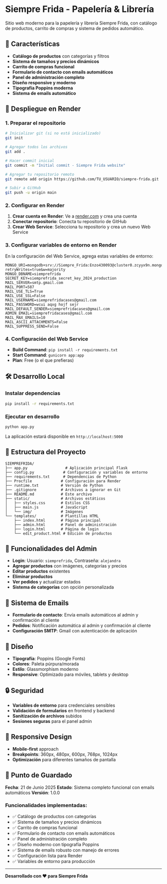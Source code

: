 # Siempre Frida - Papelería & Librería

Sitio web moderno para la papelería y librería Siempre Frida, con catálogo de productos, carrito de compras y sistema de pedidos automático.

## 🌟 Características

- **Catálogo de productos** con categorías y filtros
- **Sistema de tamaños y precios dinámicos**
- **Carrito de compras funcional**
- **Formulario de contacto con emails automáticos**
- **Panel de administración completo**
- **Diseño responsive y moderno**
- **Tipografía Poppins moderna**
- **Sistema de emails automático**

## 🚀 Despliegue en Render

### 1. Preparar el repositorio

```bash
# Inicializar git (si no está inicializado)
git init

# Agregar todos los archivos
git add .

# Hacer commit inicial
git commit -m "Initial commit - Siempre Frida website"

# Agregar tu repositorio remoto
git remote add origin https://github.com/TU_USUARIO/siempre-frida.git

# Subir a GitHub
git push -u origin main
```

### 2. Configurar en Render

1. **Crear cuenta en Render**: Ve a [render.com](https://render.com) y crea una cuenta
2. **Conectar repositorio**: Conecta tu repositorio de GitHub
3. **Crear Web Service**: Selecciona tu repositorio y crea un nuevo Web Service

### 3. Configurar variables de entorno en Render

En la configuración del Web Service, agrega estas variables de entorno:

```
MONGO_URI=mongodb+srv://Siempre_Frida:Enzo430093@cluster0.zcyyx9n.mongodb.net/siemprefrida?retryWrites=true&w=majority
MONGO_DBNAME=siemprefrida
SECRET_KEY=siemprefrida_secret_key_2024_production
MAIL_SERVER=smtp.gmail.com
MAIL_PORT=587
MAIL_USE_TLS=True
MAIL_USE_SSL=False
MAIL_USERNAME=siemprefridacases@gmail.com
MAIL_PASSWORD=wcui aqxg hojf sejr
MAIL_DEFAULT_SENDER=siemprefridacases@gmail.com
ADMIN_EMAIL=siemprefridacases@gmail.com
MAIL_MAX_EMAILS=10
MAIL_ASCII_ATTACHMENTS=False
MAIL_SUPPRESS_SEND=False
```

### 4. Configuración del Web Service

- **Build Command**: `pip install -r requirements.txt`
- **Start Command**: `gunicorn app:app`
- **Plan**: Free (o el que prefieras)

## 🛠️ Desarrollo Local

### Instalar dependencias

```bash
pip install -r requirements.txt
```

### Ejecutar en desarrollo

```bash
python app.py
```

La aplicación estará disponible en `http://localhost:5000`

## 📁 Estructura del Proyecto

```
SIEMPREFRIDA/
├── app.py                 # Aplicación principal Flask
├── config.py             # Configuración y variables de entorno
├── requirements.txt      # Dependencias de Python
├── Procfile             # Configuración para Render
├── runtime.txt          # Versión de Python
├── .gitignore           # Archivos a ignorar en Git
├── README.md            # Este archivo
├── static/              # Archivos estáticos
│   ├── styles.css       # Estilos CSS
│   ├── main.js          # JavaScript
│   └── img/             # Imágenes
└── templates/           # Plantillas HTML
    ├── index.html       # Página principal
    ├── admin.html       # Panel de administración
    ├── login.html       # Página de login
    └── edit_product.html # Edición de productos
```

## 🔧 Funcionalidades del Admin

- **Login**: Usuario: `siemprefrida`, Contraseña: `alejandra`
- **Agregar productos** con imágenes, categorías y precios
- **Editar productos** existentes
- **Eliminar productos**
- **Ver pedidos** y actualizar estados
- **Sistema de categorías** con opción personalizada

## 📧 Sistema de Emails

- **Formulario de contacto**: Envía emails automáticos al admin y confirmación al cliente
- **Pedidos**: Notificación automática al admin y confirmación al cliente
- **Configuración SMTP**: Gmail con autenticación de aplicación

## 🎨 Diseño

- **Tipografía**: Poppins (Google Fonts)
- **Colores**: Paleta púrpura/morada
- **Estilo**: Glassmorphism moderno
- **Responsive**: Optimizado para móviles, tablets y desktop

## 🔒 Seguridad

- **Variables de entorno** para credenciales sensibles
- **Validación de formularios** en frontend y backend
- **Sanitización de archivos** subidos
- **Sesiones seguras** para el panel admin

## 📱 Responsive Design

- **Mobile-first** approach
- **Breakpoints**: 360px, 480px, 600px, 768px, 1024px
- **Optimización** para diferentes tamaños de pantalla

## 🚀 Punto de Guardado

**Fecha**: 21 de Junio 2025
**Estado**: Sistema completo funcional con emails automáticos
**Versión**: 1.0.0

### Funcionalidades implementadas:
- ✅ Catálogo de productos con categorías
- ✅ Sistema de tamaños y precios dinámicos
- ✅ Carrito de compras funcional
- ✅ Formulario de contacto con emails automáticos
- ✅ Panel de administración completo
- ✅ Diseño moderno con tipografía Poppins
- ✅ Sistema de emails robusto con manejo de errores
- ✅ Configuración lista para Render
- ✅ Variables de entorno para producción

---

**Desarrollado con ❤️ para Siempre Frida** 